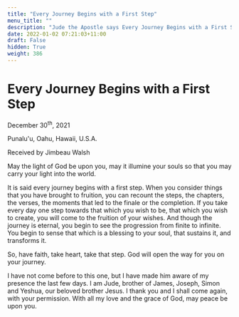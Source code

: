 ```yaml
---
title: "Every Journey Begins with a First Step"
menu_title: ""
description: "Jude the Apostle says Every Journey Begins with a First Step"
date: 2022-01-02 07:21:03+11:00
draft: False
hidden: True
weight: 386
---
```

# Every Journey Begins with a First Step  

December 30<sup>th</sup>, 2021 

Punalu'u, Oahu, Hawaii, U.S.A.

Received by Jimbeau Walsh   



May the light of God be upon you, may it illumine your souls so that you may carry your light into the world. 

It is said every journey begins with a first step. When you consider things that you have brought to fruition, you can recount the steps, the chapters, the verses, the moments that led to the finale or the completion. If you take every day one step towards that which you wish to be, that which you wish to create, you will come to the fruition of your wishes. And though the journey is eternal, you begin to see the progression from finite to infinite. You begin to sense that which is a blessing to your soul, that sustains it, and transforms it. 

So, have faith, take heart, take that step. God will open the way for you on your journey. 
   
I have not come before to this one, but I have made him aware of my presence the last few days. I am Jude, brother of James, Joseph, Simon and Yeshua, our beloved brother Jesus. I thank you and I shall come again, with your permission. With all my love and the grace of God, may peace be upon you.  
